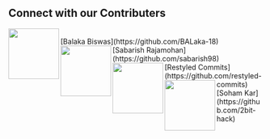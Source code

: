 ## Connect with our Contributers


<img align="left" width="100" height="100" src="https://avatars0.githubusercontent.com/u/49288068?s=460&u=2bf7afa3bd9861a1eef8c5d74006d6f2df7b8ee2&v=4">
<br />
[Balaka Biswas](https://github.com/BALaka-18)

<img align="left" width="100" height="100" src="https://avatars0.githubusercontent.com/u/50691454?s=460&u=988a78270487f92c0a35cfeef17f775c302ad1d6&v=4">
<br />
[Sabarish Rajamohan](https://github.com/sabarish98)

<img align="left" width="100" height="100" src="https://avatars0.githubusercontent.com/u/65077583?s=460&v=4">
<br />
[Restyled Commits](https://github.com/restyled-commits)

<img align="left" width="100" height="100" src="https://avatars3.githubusercontent.com/u/22833293?s=460&u=2ff94c75e12d0f075cca8b53e08f267b2d734f92&v=4">
<br />
[Soham Kar](https://github.com/2bit-hack)
